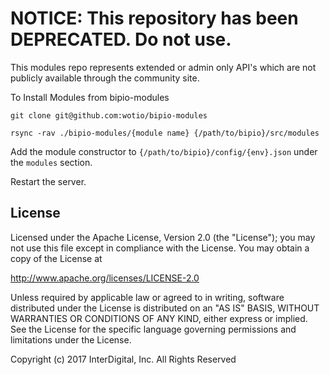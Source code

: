 # **NOTICE:** This repository has been **DEPRECATED**. Do not use.
This modules repo represents extended or admin only API's which are not publicly available through the community site.

To Install Modules from bipio-modules

`git clone git@github.com:wotio/bipio-modules`

`rsync -rav ./bipio-modules/{module name} {/path/to/bipio}/src/modules`

Add the module constructor to `{/path/to/bipio}/config/{env}.json` under the `modules` section.

Restart the server.

## License

Licensed under the Apache License, Version 2.0 (the "License"); you may not use this file except in compliance with the License. You may obtain a copy of the License at

http://www.apache.org/licenses/LICENSE-2.0

Unless required by applicable law or agreed to in writing, software distributed under the License is distributed on an "AS IS" BASIS, WITHOUT WARRANTIES OR CONDITIONS OF ANY KIND, either express or implied. See the License for the specific language governing permissions and limitations under the License.


Copyright (c) 2017 InterDigital, Inc. All Rights Reserved
